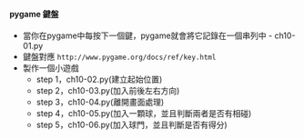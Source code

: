 #### pygame 鍵盤
- 當你在pygame中每按下一個鍵，pygame就會將它記錄在一個串列中 - ch10-01.py
- 鍵盤對應 ``http://www.pygame.org/docs/ref/key.html``
- 製作一個小遊戲  
  - step 1，ch10-02.py(建立起始位置)
  - step 2，ch10-03.py(加入前後左右方向)
  - step 3，ch10-04.py(離開畫面處理)
  - step 4，ch10-05.py(加入一顆球，並且判斷兩者是否有相碰)
  - step 5，ch10-06.py(加入球門，並且判斷是否有得分)